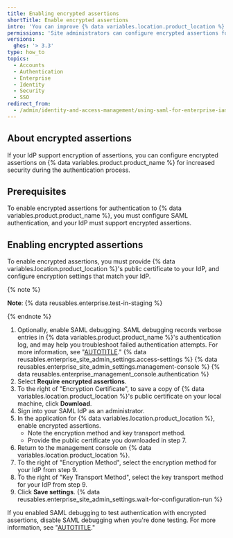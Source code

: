 ```yaml
---
title: Enabling encrypted assertions
shortTitle: Enable encrypted assertions
intro: 'You can improve {% data variables.location.product_location %}''s security with SAML single sign-on (SSO) by encrypting the messages that your SAML identity provider (IdP) sends.'
permissions: 'Site administrators can configure encrypted assertions for a {% data variables.product.product_name %} instance.'
versions:
  ghes: '> 3.3'
type: how_to
topics:
  - Accounts
  - Authentication
  - Enterprise
  - Identity
  - Security
  - SSO
redirect_from:
  - /admin/identity-and-access-management/using-saml-for-enterprise-iam/enabling-encrypted-assertions
---
```


## About encrypted assertions

If your IdP support encryption of assertions, you can configure encrypted assertions on {% data variables.product.product_name %} for increased security during the authentication process.

## Prerequisites

To enable encrypted assertions for authentication to {% data variables.product.product_name %}, you must configure SAML authentication, and your IdP must support encrypted assertions.

## Enabling encrypted assertions

To enable encrypted assertions, you must provide {% data variables.location.product_location %}'s public certificate to your IdP, and configure encryption settings that match your IdP.

{% note %}

**Note**: {% data reusables.enterprise.test-in-staging %}

{% endnote %}

1. Optionally, enable SAML debugging. SAML debugging records verbose entries in {% data variables.product.product_name %}'s authentication log, and may help you troubleshoot failed authentication attempts. For more information, see "[AUTOTITLE](/admin/identity-and-access-management/using-saml-for-enterprise-iam/troubleshooting-saml-authentication#configuring-saml-debugging)."
{% data reusables.enterprise_site_admin_settings.access-settings %}
{% data reusables.enterprise_site_admin_settings.management-console %}
{% data reusables.enterprise_management_console.authentication %}
1. Select **Require encrypted assertions**.
1. To the right of "Encryption Certificate", to save a copy of {% data variables.location.product_location %}'s public certificate on your local machine, click **Download**.
1. Sign into your SAML IdP as an administrator.
1. In the application for {% data variables.location.product_location %}, enable encrypted assertions.
   * Note the encryption method and key transport method.
   * Provide the public certificate you downloaded in step 7.
1. Return to the management console on {% data variables.location.product_location %}.
1. To the right of "Encryption Method", select the encryption method for your IdP from step 9.
1. To the right of "Key Transport Method", select the key transport method for your IdP from step 9.
1. Click **Save settings**.
{% data reusables.enterprise_site_admin_settings.wait-for-configuration-run %}

If you enabled SAML debugging to test authentication with encrypted assertions, disable SAML debugging when you're done testing. For more information, see "[AUTOTITLE](/admin/identity-and-access-management/using-saml-for-enterprise-iam/troubleshooting-saml-authentication#configuring-saml-debugging)."
